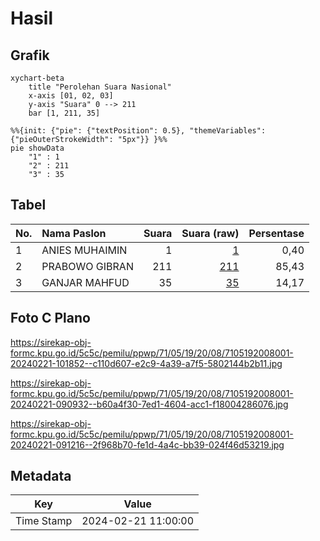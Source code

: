 # Hasil

## Grafik

```mermaid
xychart-beta
    title "Perolehan Suara Nasional"
    x-axis [01, 02, 03]
    y-axis "Suara" 0 --> 211
    bar [1, 211, 35]
```

```mermaid
%%{init: {"pie": {"textPosition": 0.5}, "themeVariables": {"pieOuterStrokeWidth": "5px"}} }%%
pie showData
    "1" : 1
    "2" : 211
    "3" : 35
```

## Tabel

| No. | Nama Paslon    | Suara | Suara (raw) | Persentase |
|:--- |:-------------- | -----:| -----------:| ----------:|
| 1   | ANIES MUHAIMIN | 1     | [1][p-1]    | 0,40       |
| 2   | PRABOWO GIBRAN | 211   | [211][p-2]  | 85,43      |
| 3   | GANJAR MAHFUD  | 35    | [35][p-3]   | 14,17      |


[p-1]: https://github.com/gigit-pemilu/pemilu-2024/blob/main/pilpres/hitung-suara/sub/71-sulawesi-utara/sub/05-minahasa-selatan/sub/19-tatapaan/sub/2008-pungkol/sub/001-tps/sub/paslon-1.txt
[p-2]: https://github.com/gigit-pemilu/pemilu-2024/blob/main/pilpres/hitung-suara/sub/71-sulawesi-utara/sub/05-minahasa-selatan/sub/19-tatapaan/sub/2008-pungkol/sub/001-tps/sub/paslon-2.txt
[p-3]: https://github.com/gigit-pemilu/pemilu-2024/blob/main/pilpres/hitung-suara/sub/71-sulawesi-utara/sub/05-minahasa-selatan/sub/19-tatapaan/sub/2008-pungkol/sub/001-tps/sub/paslon-3.txt

## Foto C Plano

https://sirekap-obj-formc.kpu.go.id/5c5c/pemilu/ppwp/71/05/19/20/08/7105192008001-20240221-101852--c110d607-e2c9-4a39-a7f5-5802144b2b11.jpg

https://sirekap-obj-formc.kpu.go.id/5c5c/pemilu/ppwp/71/05/19/20/08/7105192008001-20240221-090932--b60a4f30-7ed1-4604-acc1-f18004286076.jpg

https://sirekap-obj-formc.kpu.go.id/5c5c/pemilu/ppwp/71/05/19/20/08/7105192008001-20240221-091216--2f968b70-fe1d-4a4c-bb39-024f46d53219.jpg


## Metadata

| Key        | Value               |
| ---------- | ------------------- |
| Time Stamp | 2024-02-21 11:00:00 |



